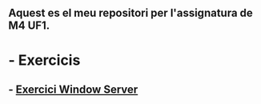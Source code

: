 ## Aquest es el meu repositori per l'assignatura de M4 UF1. 
# - Exercicis
## - [Exercici Window Server](WindowsServer.pdf)
